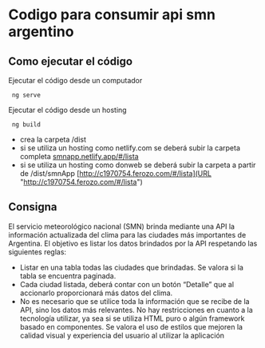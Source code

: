 # Codigo para consumir api smn argentino
## Como ejecutar el código
Ejecutar el código desde un computador
~~~
 ng serve
~~~
Ejecutar el código desde un hosting
~~~
 ng build
~~~
* crea la carpeta /dist
* si se utiliza un hosting como netlify.com se deberá subir la carpeta completa [smnapp.netlify.app/#/lista](URL "smnapp.netlify.app/#/lista")
* si se utiliza un hosting como donweb se deberá subir la carpeta a partir de /dist/smnApp [http://c1970754.ferozo.com/#/lista](URL "http://c1970754.ferozo.com/#/lista")
## Consigna
El servicio meteorológico nacional (SMN) brinda mediante una API la información
actualizada del clima para las ciudades más importantes de Argentina.
El objetivo es listar los datos brindados por la API respetando las siguientes reglas:
* Listar en una tabla todas las ciudades que brindadas. Se valora si la tabla se
encuentra paginada.
* Cada ciudad listada, deberá contar con un botón “Detalle” que al accionarlo
proporcionará más datos del clima.
* No es necesario que se utilice toda la información que se recibe de la API, sino
los datos más relevantes.
No hay restricciones en cuanto a la tecnología utilizar, ya sea si se utiliza HTML
puro o algún framework basado en componentes.
Se valora el uso de estilos que mejoren la calidad visual y experiencia del usuario al
utilizar la aplicación

